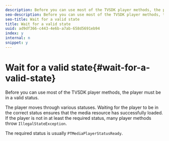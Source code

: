 ```yaml
---
description: Before you can use most of the TVSDK player methods, the player must be in a valid status.
seo-description: Before you can use most of the TVSDK player methods, the player must be in a valid status.
seo-title: Wait for a valid state
title: Wait for a valid state
uuid: ad9df366-c443-4e6b-a7ab-658d5691eb94
index: y
internal: n
snippet: y
---
```


# Wait for a valid state{#wait-for-a-valid-state}

Before you can use most of the TVSDK player methods, the player must be in a valid status.

 The player moves through various statuses. Waiting for the player to be in the correct status ensures that the media resource has successfully loaded. If the player is not in at least the required status, many player methods throw `IllegalStateException`.

The required status is usually `PTMediaPlayerStatusReady`. 
